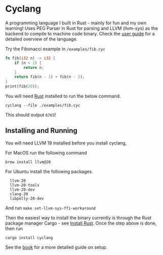 # Cyclang

A programming language I built in Rust - mainly for fun and my own learning! Uses PEG Parser in Rust for parsing and LLVM (llvm-sys) as the backend to compile to machine code binary. Check the [user guide](https://lyledean1.github.io/cyclang/overview.html) for a detailed overview of the language.

Try the Fibonacci example in `/examples/fib.cyc`

```rust
fn fib(i32 n) -> i32 {
    if (n < 2) {
        return n;
    }
    return fib(n - 1) + fib(n - 2);
}
print(fib(20));
```

You will need [Rust](https://www.rust-lang.org/tools/install) installed to run the below command.

```
cyclang --file ./examples/fib.cyc
```

This should output `6765`! 

##  Installing and Running 

You will need LLVM 19 installed before you install cyclang, 

For MacOS run the following command

```
brew install llvm@20
```

For Ubuntu install the following packages

```
  llvm-20 
  llvm-20-tools 
  llvm-20-dev 
  clang-20 
  libpolly-20-dev
```

And run `make set-llvm-sys-ffi-workaround`

Then the easiest way to install the binary currently is through the Rust package manager Cargo - see [Install Rust](https://www.rust-lang.org/tools/install). Once the step above is done, then run 
```
cargo install cyclang
```

See the [book](https://lyledean1.github.io/cyclang/setup.html) for a more detailed guide on setup.

